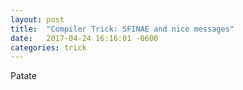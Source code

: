 ```yaml
---
layout: post
title:  "Compiler Trick: SFINAE and nice messages"
date:   2017-04-24 16:16:01 -0600
categories: trick
---
```


Patate
